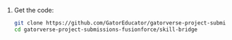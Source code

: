 1. Get the code:
   ```bash
   git clone https://github.com/GatorEducator/gatorverse-project-submissions-fusionforce.git
   cd gatorverse-project-submissions-fusionforce/skill-bridge
   ``` 